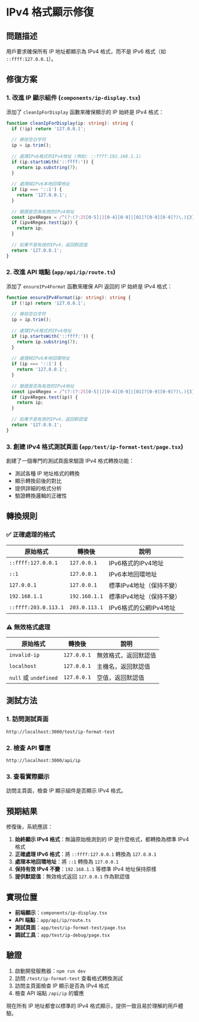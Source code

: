 # IPv4 格式顯示修復

## 問題描述

用戶要求確保所有 IP 地址都顯示為 IPv4 格式，而不是 IPv6 格式（如 `::ffff:127.0.0.1`）。

## 修復方案

### 1. 改進 IP 顯示組件 (`components/ip-display.tsx`)

添加了 `cleanIpForDisplay` 函數來確保顯示的 IP 始終是 IPv4 格式：

```typescript
function cleanIpForDisplay(ip: string): string {
  if (!ip) return '127.0.0.1';
  
  // 移除空白字符
  ip = ip.trim();
  
  // 處理IPv6格式的IPv4地址 (例如: ::ffff:192.168.1.1)
  if (ip.startsWith('::ffff:')) {
    return ip.substring(7);
  }
  
  // 處理純IPv6本地回環地址
  if (ip === '::1') {
    return '127.0.0.1';
  }
  
  // 驗證是否為有效的IPv4地址
  const ipv4Regex = /^(?:(?:25[0-5]|2[0-4][0-9]|[01]?[0-9][0-9]?)\.){3}(?:25[0-5]|2[0-4][0-9]|[01]?[0-9][0-9]?)$/;
  if (ipv4Regex.test(ip)) {
    return ip;
  }
  
  // 如果不是有效的IPv4，返回默認值
  return '127.0.0.1';
}
```

### 2. 改進 API 端點 (`app/api/ip/route.ts`)

添加了 `ensureIPv4Format` 函數來確保 API 返回的 IP 始終是 IPv4 格式：

```typescript
function ensureIPv4Format(ip: string): string {
  if (!ip) return '127.0.0.1';
  
  // 移除空白字符
  ip = ip.trim();
  
  // 處理IPv6格式的IPv4地址
  if (ip.startsWith('::ffff:')) {
    return ip.substring(7);
  }
  
  // 處理純IPv6本地回環地址
  if (ip === '::1') {
    return '127.0.0.1';
  }
  
  // 驗證是否為有效的IPv4地址
  const ipv4Regex = /^(?:(?:25[0-5]|2[0-4][0-9]|[01]?[0-9][0-9]?)\.){3}(?:25[0-5]|2[0-4][0-9]|[01]?[0-9][0-9]?)$/;
  if (ipv4Regex.test(ip)) {
    return ip;
  }
  
  // 如果不是有效的IPv4，返回默認值
  return '127.0.0.1';
}
```

### 3. 創建 IPv4 格式測試頁面 (`app/test/ip-format-test/page.tsx`)

創建了一個專門的測試頁面來驗證 IPv4 格式轉換功能：

- 測試各種 IP 地址格式的轉換
- 顯示轉換前後的對比
- 提供詳細的格式分析
- 驗證轉換邏輯的正確性

## 轉換規則

### ✅ 正確處理的格式

| 原始格式 | 轉換後 | 說明 |
|---------|--------|------|
| `::ffff:127.0.0.1` | `127.0.0.1` | IPv6格式的IPv4地址 |
| `::1` | `127.0.0.1` | IPv6本地回環地址 |
| `127.0.0.1` | `127.0.0.1` | 標準IPv4地址（保持不變） |
| `192.168.1.1` | `192.168.1.1` | 標準IPv4地址（保持不變） |
| `::ffff:203.0.113.1` | `203.0.113.1` | IPv6格式的公網IPv4地址 |

### ⚠️ 無效格式處理

| 原始格式 | 轉換後 | 說明 |
|---------|--------|------|
| `invalid-ip` | `127.0.0.1` | 無效格式，返回默認值 |
| `localhost` | `127.0.0.1` | 主機名，返回默認值 |
| `null` 或 `undefined` | `127.0.0.1` | 空值，返回默認值 |

## 測試方法

### 1. 訪問測試頁面
```
http://localhost:3000/test/ip-format-test
```

### 2. 檢查 API 響應
```
http://localhost:3000/api/ip
```

### 3. 查看實際顯示
訪問主頁面，檢查 IP 顯示組件是否顯示 IPv4 格式。

## 預期結果

修復後，系統應該：

1. **始終顯示 IPv4 格式**：無論原始檢測到的 IP 是什麼格式，都轉換為標準 IPv4 格式
2. **正確處理 IPv6 格式**：將 `::ffff:127.0.0.1` 轉換為 `127.0.0.1`
3. **處理本地回環地址**：將 `::1` 轉換為 `127.0.0.1`
4. **保持有效 IPv4 不變**：`192.168.1.1` 等標準 IPv4 地址保持原樣
5. **提供默認值**：無效格式返回 `127.0.0.1` 作為默認值

## 實現位置

- **前端顯示**：`components/ip-display.tsx`
- **API 端點**：`app/api/ip/route.ts`
- **測試頁面**：`app/test/ip-format-test/page.tsx`
- **調試工具**：`app/test/ip-debug/page.tsx`

## 驗證

1. 啟動開發服務器：`npm run dev`
2. 訪問 `/test/ip-format-test` 查看格式轉換測試
3. 訪問主頁面檢查 IP 顯示是否為 IPv4 格式
4. 檢查 API 端點 `/api/ip` 的響應

現在所有 IP 地址都會以標準的 IPv4 格式顯示，提供一致且易於理解的用戶體驗。 